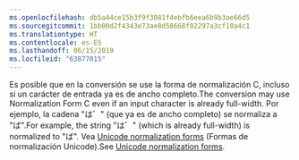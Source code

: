 ```yaml
---
ms.openlocfilehash: db5a44ce15b3f9f3081f4ebfb6eea6b9b3ae66d5
ms.sourcegitcommit: 1bb00d2f4343e73ae8d58668f02297a3cf10a4c1
ms.translationtype: HT
ms.contentlocale: es-ES
ms.lasthandoff: 06/15/2019
ms.locfileid: "63877015"
---
```

<span data-ttu-id="dedcc-101">Es posible que en la conversión se use la forma de normalización C, incluso si un carácter de entrada ya es de ancho completo.</span><span class="sxs-lookup"><span data-stu-id="dedcc-101">The conversion may use Normalization Form C even if an input character is already full-width.</span></span> <span data-ttu-id="dedcc-102">Por ejemplo, la cadena "は゛" (que ya es de ancho completo) se normaliza a "ば".</span><span class="sxs-lookup"><span data-stu-id="dedcc-102">For example, the string "は゛" (which is already full-width) is normalized to "ば".</span></span> <span data-ttu-id="dedcc-103">Vea [Unicode normalization forms](https://unicode.org/reports/tr15) (Formas de normalización Unicode).</span><span class="sxs-lookup"><span data-stu-id="dedcc-103">See [Unicode normalization forms](https://unicode.org/reports/tr15).</span></span>
